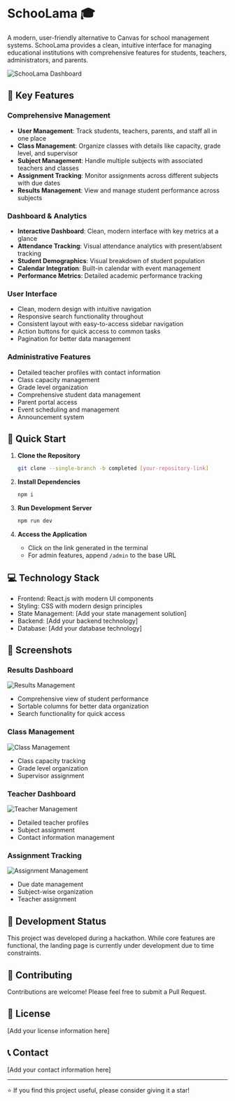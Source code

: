 # SchooLama 🎓

A modern, user-friendly alternative to Canvas for school management systems. SchooLama provides a clean, intuitive interface for managing educational institutions with comprehensive features for students, teachers, administrators, and parents.

![SchooLama Dashboard](./screenshots/dashboard.png)

## 🌟 Key Features

### Comprehensive Management
- **User Management**: Track students, teachers, parents, and staff all in one place
- **Class Management**: Organize classes with details like capacity, grade level, and supervisor
- **Subject Management**: Handle multiple subjects with associated teachers and classes
- **Assignment Tracking**: Monitor assignments across different subjects with due dates
- **Results Management**: View and manage student performance across subjects

### Dashboard & Analytics
- **Interactive Dashboard**: Clean, modern interface with key metrics at a glance
- **Attendance Tracking**: Visual attendance analytics with present/absent tracking
- **Student Demographics**: Visual breakdown of student population
- **Calendar Integration**: Built-in calendar with event management
- **Performance Metrics**: Detailed academic performance tracking

### User Interface
- Clean, modern design with intuitive navigation
- Responsive search functionality throughout
- Consistent layout with easy-to-access sidebar navigation
- Action buttons for quick access to common tasks
- Pagination for better data management

### Administrative Features
- Detailed teacher profiles with contact information
- Class capacity management
- Grade level organization
- Comprehensive student data management
- Parent portal access
- Event scheduling and management
- Announcement system

## 🚀 Quick Start

1. **Clone the Repository**
   ```bash
   git clone --single-branch -b completed [your-repository-link]
   ```

2. **Install Dependencies**
   ```bash
   npm i
   ```

3. **Run Development Server**
   ```bash
   npm run dev
   ```

4. **Access the Application**
   - Click on the link generated in the terminal
   - For admin features, append `/admin` to the base URL

## 💻 Technology Stack
- Frontend: React.js with modern UI components
- Styling: CSS with modern design principles
- State Management: [Add your state management solution]
- Backend: [Add your backend technology]
- Database: [Add your database technology]

## 📸 Screenshots

### Results Dashboard
![Results Management](./screenshots/results.png)
- Comprehensive view of student performance
- Sortable columns for better data organization
- Search functionality for quick access

### Class Management
![Class Management](./screenshots/classes.png)
- Class capacity tracking
- Grade level organization
- Supervisor assignment

### Teacher Dashboard
![Teacher Management](./screenshots/teachers.png)
- Detailed teacher profiles
- Subject assignment
- Contact information management

### Assignment Tracking
![Assignment Management](./screenshots/assignments.png)
- Due date management
- Subject-wise organization
- Teacher assignment

## 🚧 Development Status
This project was developed during a hackathon. While core features are functional, the landing page is currently under development due to time constraints.

## 🤝 Contributing

Contributions are welcome! Please feel free to submit a Pull Request.

## 📝 License

[Add your license information here]

## 📞 Contact

[Add your contact information here]

---

⭐ If you find this project useful, please consider giving it a star!
